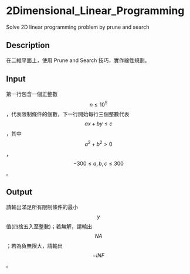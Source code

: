 # 2Dimensional_Linear_Programming
Solve 2D linear programming problem by prune and search

## Description
在二維平面上，使用 Prune and Search 技巧，實作線性規劃。

## Input
第一行包含一個正整數 $$n\leq10^5　$$，代表限制條件的個數，下一行開始每行三個整數代表 $$ax+by\leq c$$ ，其中 $$a^2+b^2 > 0 $$，$$-300\leq a, b, c\leq300$$。

## Output
請輸出滿足所有限制條件的最小 $$y$$ 值(四捨五入至整數)；若無解，請輸出 $$NA$$；若為負無限大，請輸出 $$- INF$$。
